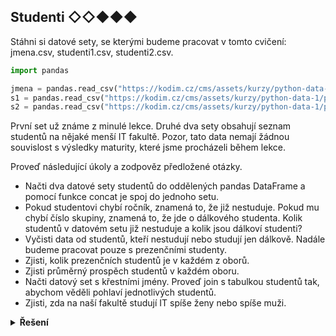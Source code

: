 ## Studenti ◇◇◆◆◆

Stáhni si datové sety, se kterými budeme pracovat v tomto cvičení: jmena.csv, studenti1.csv, studenti2.csv.

```python
import pandas

jmena = pandas.read_csv("https://kodim.cz/cms/assets/kurzy/python-data-1/python-pro-data-1/agregace-a-spojovani/excs/excs>studenti/jmena.csv")
s1 = pandas.read_csv("https://kodim.cz/cms/assets/kurzy/python-data-1/python-pro-data-1/agregace-a-spojovani/excs/excs>studenti/studenti1.csv")
s2 = pandas.read_csv("https://kodim.cz/cms/assets/kurzy/python-data-1/python-pro-data-1/agregace-a-spojovani/excs/excs>studenti/studenti2.csv")
```

První set už známe z minulé lekce. Druhé dva sety obsahují seznam studentů na nějaké menší IT fakultě. Pozor, tato data
nemají žádnou souvislost s výsledky maturity, které jsme procházeli během lekce.

Proveď následující úkoly a zodpověz předložené otázky.

- Načti dva datové sety studentů do oddělených pandas DataFrame a pomocí funkce concat je spoj do jednoho setu.
- Pokud studentovi chybí ročník, znamená to, že již nestuduje. Pokud mu chybí číslo skupiny, znamená to, že jde o
  dálkového studenta. Kolik studentů v datovém setu již nestuduje a kolik jsou dálkoví studenti?
- Vyčisti data od studentů, kteří nestudují nebo studují jen dálkově. Nadále budeme pracovat pouze s prezenčními
  studenty.
- Zjisti, kolik prezenčních studentů je v každém z oborů.
- Zjisti průměrný prospěch studentů v každém oboru.
- Načti datový set s křestními jmény. Proveď join s tabulkou studentů tak, abychom věděli pohlaví jednotlivých studentů.
- Zjisti, zda na naší fakultě studují IT spíše ženy nebo spíše muži.

<details>
<summary><b>Řešení</b></summary>


```python
import pandas as pd  # zažitý způsob importu pandas

# nacti a spoj studenty
# s1 a s2 nacteme podle zadání
s1 = pd.read_csv("https://kodim.cz/cms/assets/kurzy/python-data-1/python-pro-data-1/agregace-a-spojovani/excs/excs>studenti/studenti1.csv")
s2 = pd.read_csv("https://kodim.cz/cms/assets/kurzy/python-data-1/python-pro-data-1/agregace-a-spojovani/excs/excs>studenti/studenti2.csv")
studenti = pd.concat([s1, s2])

# kolik již nestuduje?
print(sum(studenti["ročník"].isna()))
# dálkoví studenti
print(sum(studenti["kruh"].isna()))

# vyčisti od NaN
studenti = studenti.dropna()

# kolik v každém oboru
print(studenti.groupby('obor')['obor'].count())

# průměrný prospěch po oborech
print(studenti.groupby('obor')['prospěch'].mean())

# načti jména a proveď join
jmena = pd.read_csv("https://kodim.cz/cms/assets/kurzy/python-data-1/python-pro-data-1/agregace-a-spojovani/excs/excs>studenti/jmena.csv")
studenti = pd.merge(studenti, jmena)

# spíše ženy, nebo muži
print(studenti.groupby('pohlaví')['pohlaví'].count())
```

</details>
